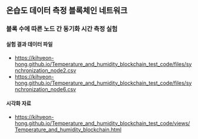 ## 온습도 데이터 측정 블록체인 네트워크

### 블록 수에 따른 노드 간 동기화 시간 측정 실험

#### 실험 결과 데이터 파일

- https://kihyeon-hong.github.io/Temperature_and_humidity_blockchain_test_code/files/synchronization_node2.csv
- https://kihyeon-hong.github.io/Temperature_and_humidity_blockchain_test_code/files/synchronization_node6.csv

#### 시각화 자료

- https://kihyeon-hong.github.io/Temperature_and_humidity_blockchain_test_code/views/Temperature_and_humidity_blockchain.html
